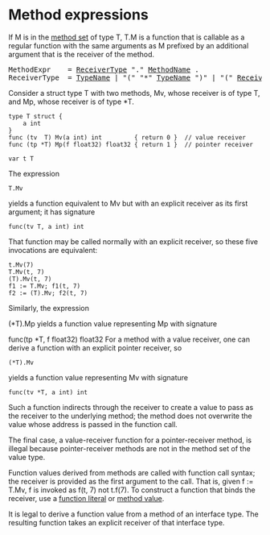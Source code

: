 # Method expressions

If M is in the [method set](/Types/method_sets.html) of type T, T.M is a function that is callable as a regular function with the same arguments as M prefixed by an additional argument that is the receiver of the method.

<pre>
<a id="MethodExpr">MethodExpr</a>    = <a href="#ReceiverType">ReceiverType</a> "." <a href="/Types/interface_types.html#MethodName">MethodName</a> .
<a id="ReceiverType">ReceiverType</a>  = <a href="/Types/#TypeName">TypeName</a> | "(" "*" <a href="/Types/#TypeName">TypeName</a> ")" | "(" <a href="#ReceiverType">ReceiverType</a> ")" .
</pre>

Consider a struct type T with two methods, Mv, whose receiver is of type T, and Mp, whose receiver is of type *T.

    type T struct {
        a int
    }
    func (tv  T) Mv(a int) int         { return 0 }  // value receiver
    func (tp *T) Mp(f float32) float32 { return 1 }  // pointer receiver
    
    var t T
    

The expression

    T.Mv
    

yields a function equivalent to Mv but with an explicit receiver as its first argument; it has signature

    func(tv T, a int) int
    

That function may be called normally with an explicit receiver, so these five invocations are equivalent:

    t.Mv(7)
    T.Mv(t, 7)
    (T).Mv(t, 7)
    f1 := T.Mv; f1(t, 7)
    f2 := (T).Mv; f2(t, 7)
    

Similarly, the expression

(*T).Mp yields a function value representing Mp with signature

func(tp *T, f float32) float32 For a method with a value receiver, one can derive a function with an explicit pointer receiver, so

    (*T).Mv
    

yields a function value representing Mv with signature

    func(tv *T, a int) int
    

Such a function indirects through the receiver to create a value to pass as the receiver to the underlying method; the method does not overwrite the value whose address is passed in the function call.

The final case, a value-receiver function for a pointer-receiver method, is illegal because pointer-receiver methods are not in the method set of the value type.

Function values derived from methods are called with function call syntax; the receiver is provided as the first argument to the call. That is, given f := T.Mv, f is invoked as f(t, 7) not t.f(7). To construct a function that binds the receiver, use a [function literal](/Expressions/function_literals.html) or [method value](/Expressions/method_values.html).

It is legal to derive a function value from a method of an interface type. The resulting function takes an explicit receiver of that interface type.